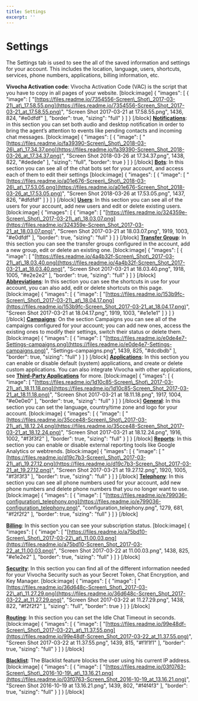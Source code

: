 ```yaml
---
title: Settings
excerpt: ''
---
```


# Settings

The Settings tab is used to see the all of the saved information and settings for your account. This includes the location, language, users, shortcuts, services, phone numbers, applications, billing information, etc.

**Vivocha Activation code**: Vivocha Activation Code \(VAC\) is the script that you have to copy in all pages of your website. \[block:image\] { "images": \[ { "image": \[ "[https://files.readme.io/7354556-Screen\_Shot\_2017-03-21\_at\_17.58.55.png](https://files.readme.io/7354556-Screen_Shot_2017-03-21_at_17.58.55.png)", "Screen Shot 2017-03-21 at 17.58.55.png", 1436, 824, "\#e0dfdf" \], "border": true, "sizing": "full" } \] } \[/block\] [**Notifications**](doc:audio-and-desktop-notifications-admin): in this section you can set both audio and desktop notification in order to bring the agent’s attention to events like pending contacts and incoming chat messages. \[block:image\] { "images": \[ { "image": \[ "[https://files.readme.io/fa39390-Screen\_Shot\_2018-03-26\_at\_17.34.37.png](https://files.readme.io/fa39390-Screen_Shot_2018-03-26_at_17.34.37.png)", "Screen Shot 2018-03-26 at 17.34.37.png", 1438, 822, "\#dedede" \], "sizing": "full", "border": true } \] } \[/block\] [**Bots**](doc:bots): In this section you can see all of the chat bots set for your account, and access each of them to edit their settings \[block:image\] { "images": \[ { "image": \[ "[https://files.readme.io/a01e676-Screen\_Shot\_2018-03-26\_at\_17.53.05.png](https://files.readme.io/a01e676-Screen_Shot_2018-03-26_at_17.53.05.png)", "Screen Shot 2018-03-26 at 17.53.05.png", 1437, 826, "\#dfdfdf" \] } \] } \[/block\] [**Users**](doc:admin-users): In this section you can see all of the users for your account, add new users and edit or delete existing users. \[block:image\] { "images": \[ { "image": \[ "[https://files.readme.io/324359e-Screen\_Shot\_2017-03-21\_at\_18.03.07.png](https://files.readme.io/324359e-Screen_Shot_2017-03-21_at_18.03.07.png)", "Screen Shot 2017-03-21 at 18.03.07.png", 1919, 1003, "\#e0dfdf" \], "border": true, "sizing": "full" } \] } \[/block\] [**Transfer Group**](doc:transfer-groups): In this section you can see the transfer groups configured in the account, add a new group, edit or delete an existing one. \[block:image\] { "images": \[ { "image": \[ "[https://files.readme.io/4a4b32f-Screen\_Shot\_2017-03-21\_at\_18.03.40.png](https://files.readme.io/4a4b32f-Screen_Shot_2017-03-21_at_18.03.40.png)", "Screen Shot 2017-03-21 at 18.03.40.png", 1918, 1005, "\#e2e2e2" \], "border": true, "sizing": "full" } \] } \[/block\] [**Abbreviations**](doc:abbreviations): In this section you can see the shortcuts in use for your account, you can also add, edit or delete shortcuts on this page. \[block:image\] { "images": \[ { "image": \[ "[https://files.readme.io/153b9fc-Screen\_Shot\_2017-03-21\_at\_18.04.17.png](https://files.readme.io/153b9fc-Screen_Shot_2017-03-21_at_18.04.17.png)", "Screen Shot 2017-03-21 at 18.04.17.png", 1919, 1003, "\#e1e1e1" \] } \] } \[/block\] [**Campaigns**](doc:campaigns): On the section Campaigns you can see all of the campaigns configured for your account; you can add new ones, access the existing ones to modify their settings, switch their status or delete them. \[block:image\] { "images": \[ { "image": \[ "[https://files.readme.io/e0de4e7-Settings-campaigns.png](https://files.readme.io/e0de4e7-Settings-campaigns.png)", "Settings-campaigns.png", 1439, 825, "\#dcdbdb" \], "border": true, "sizing": "full" } \] } \[/block\] [**Applications**](doc:applications): In this section you can enable or disable default \(system\) applications, and create or delete custom applications. You can also integrate Vivocha with other applications, see [**Third-Party Applications**](doc:third-party-applications-integration) for more. \[block:image\] { "images": \[ { "image": \[ "[https://files.readme.io/1d10c85-Screen\_Shot\_2017-03-21\_at\_18.11.18.png](https://files.readme.io/1d10c85-Screen_Shot_2017-03-21_at_18.11.18.png)", "Screen Shot 2017-03-21 at 18.11.18.png", 1917, 1004, "\#e0e0e0" \], "border": true, "sizing": "full" } \] } \[/block\] [**General**](doc:general): In this section you can set the language, country/time zone and logo for your account. \[block:image\] { "images": \[ { "image": \[ "[https://files.readme.io/35cce48-Screen\_Shot\_2017-03-21\_at\_18.12.24.png](https://files.readme.io/35cce48-Screen_Shot_2017-03-21_at_18.12.24.png)", "Screen Shot 2017-03-21 at 18.12.24.png", 1916, 1002, "\#f3f3f2" \], "border": true, "sizing": "full" } \] } \[/block\] [**Reports**](doc:reports-config): In this section you can enable or disable external reporting tools like Google Analytics or webtrends. \[block:image\] { "images": \[ { "image": \[ "[https://files.readme.io/d19c7b3-Screen\_Shot\_2017-03-21\_at\_19.27.12.png](https://files.readme.io/d19c7b3-Screen_Shot_2017-03-21_at_19.27.12.png)", "Screen Shot 2017-03-21 at 19.27.12.png", 1920, 1005, "\#f3f3f3" \], "border": true, "sizing": "full" } \] } \[/block\] [**Telephony**](doc:telephony-config): In this section you can see all phone numbers used for your account, add new phone numbers and delete phone numbers that you no longer want to use. \[block:image\] { "images": \[ { "image": \[ "[https://files.readme.io/e799036-configuration\_telephony.png](https://files.readme.io/e799036-configuration_telephony.png)", "configuration\_telephony.png", 1279, 681, "\#f2f2f2" \], "border": true, "sizing": "full" } \] } \[/block\]

[**Billing**](doc:billing-config): In this section you can see your subscription status. \[block:image\] { "images": \[ { "image": \[ "[https://files.readme.io/a75bd10-Screen\_Shot\_2017-03-22\_at\_11.00.03.png](https://files.readme.io/a75bd10-Screen_Shot_2017-03-22_at_11.00.03.png)", "Screen Shot 2017-03-22 at 11.00.03.png", 1438, 825, "\#e1e2e2" \], "border": true, "sizing": "full" } \] } \[/block\]

[**Security**](doc:security-config): In this section you can find all of the different information needed for your Vivocha Security such as your Secret Token, Chat Encryption, and Key Manager. \[block:image\] { "images": \[ { "image": \[ "[https://files.readme.io/36d648c-Screen\_Shot\_2017-03-22\_at\_11.27.29.png](https://files.readme.io/36d648c-Screen_Shot_2017-03-22_at_11.27.29.png)", "Screen Shot 2017-03-22 at 11.27.29.png", 1438, 822, "\#f2f2f2" \], "sizing": "full", "border": true } \] } \[/block\]

[**Routing**](doc:routing-config): In this section you can set the Idle Chat Timeout in seconds. \[block:image\] { "images": \[ { "image": \[ "[https://files.readme.io/99e48df-Screen\_Shot\_2017-03-22\_at\_11.37.55.png](https://files.readme.io/99e48df-Screen_Shot_2017-03-22_at_11.37.55.png)", "Screen Shot 2017-03-22 at 11.37.55.png", 1439, 815, "\#f1f1f1" \], "border": true, "sizing": "full" } \] } \[/block\]

[**Blacklist**](doc:blacklist-config): The Blacklist feature blocks the user using his current IP address. \[block:image\] { "images": \[ { "image": \[ "[https://files.readme.io/03f0763-Screen\_Shot\_2016-10-19\_at\_13.16.21.png](https://files.readme.io/03f0763-Screen_Shot_2016-10-19_at_13.16.21.png)", "Screen Shot 2016-10-19 at 13.16.21.png", 1439, 802, "\#f4f4f3" \], "border": true, "sizing": "full" } \] } \[/block\]


